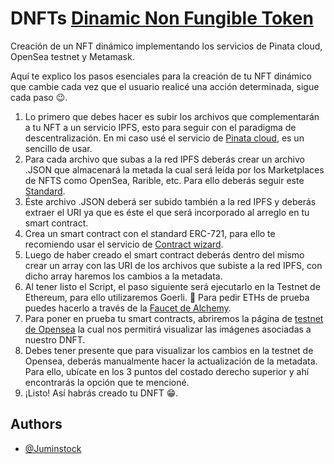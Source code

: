 # DNFTs [Dinamic Non Fungible Token]()
Creación de un NFT dinámico implementando los servicios de Pinata cloud, OpenSea testnet y Metamask.

Aquí te explico los pasos esenciales para la creación de tu NFT dinámico que cambie cada vez que el usuario realicé una acción determinada, sigue cada paso 😉.

1. Lo primero que debes hacer es subir los archivos que complementarán a tu NFT a un servicio IPFS, esto para seguir con el paradigma de descentralización. En mi caso usé el servicio de [Pinata cloud](https://www.pinata.cloud/), es un sencillo de usar.
2. Para cada archivo que subas a la red IPFS deberás crear un archivo .JSON que almacenará la metada la cual será leída por los Marketplaces de NFTS como OpenSea, Rarible, etc. Para ello deberás seguir este [Standard](https://docs.opensea.io/docs/metadata-standards).
3. Éste archivo .JSON deberá ser subido también a la red IPFS y deberás extraer el URI ya que es éste el que será incorporado al arreglo en tu smart contract.
4. Crea un smart contract con el standard ERC-721, para ello te recomiendo usar el servicio de [Contract wizard](https://docs.openzeppelin.com/contracts/4.x/wizard).
5. Luego de haber creado el smart contract deberás dentro del mismo crear un array con las URI de los archivos que subiste a la red IPFS, con dicho array haremos los cambios a la metadata.
6. Al tener listo el Script, el paso siguiente será ejecutarlo en la Testnet de Ethereum, para ello utilizaremos Goerli. 👀 Para pedir ETHs de prueba puedes hacerlo a través de la [Faucet de Alchemy](https://goerlifaucet.com/).
7. Para poner en prueba tu smart contracts, abriremos la página de [testnet de Opensea](https://testnets.opensea.io/) la cual nos permitirá visualizar las imágenes asociadas a nuestro DNFT.
8. Debes tener presente que para visualizar los cambios en la testnet de Opensea, deberás manualmente hacer la actualización de la metadata. Para ello, ubícate en los 3 puntos del costado derecho superior y ahí encontrarás la opción que te mencioné.
9. ¡Listo! Así habrás creado tu DNFT 😁.
## Authors

- [@Juminstock](https://twitter.com/Juminstock)

